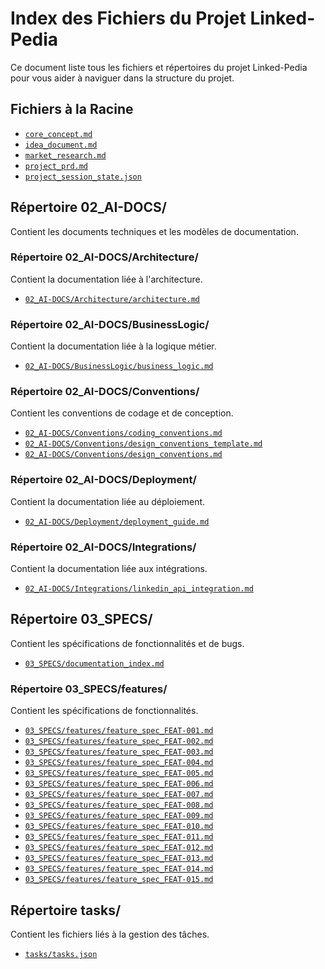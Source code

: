# Index des Fichiers du Projet Linked-Pedia

Ce document liste tous les fichiers et répertoires du projet Linked-Pedia pour vous aider à naviguer dans la structure du projet.

## Fichiers à la Racine

- [`core_concept.md`](core_concept.md)
- [`idea_document.md`](idea_document.md)
- [`market_research.md`](market_research.md)
- [`project_prd.md`](project_prd.md)
- [`project_session_state.json`](project_session_state.json)

## Répertoire 02_AI-DOCS/

Contient les documents techniques et les modèles de documentation.

### Répertoire 02_AI-DOCS/Architecture/

Contient la documentation liée à l'architecture.

- [`02_AI-DOCS/Architecture/architecture.md`](02_AI-DOCS/Architecture/architecture.md)

### Répertoire 02_AI-DOCS/BusinessLogic/

Contient la documentation liée à la logique métier.

- [`02_AI-DOCS/BusinessLogic/business_logic.md`](02_AI-DOCS/BusinessLogic/business_logic.md)

### Répertoire 02_AI-DOCS/Conventions/

Contient les conventions de codage et de conception.

- [`02_AI-DOCS/Conventions/coding_conventions.md`](02_AI-DOCS/Conventions/coding_conventions.md)
- [`02_AI-DOCS/Conventions/design_conventions_template.md`](02_AI-DOCS/Conventions/design_conventions_template.md)
- [`02_AI-DOCS/Conventions/design_conventions.md`](02_AI-DOCS/Conventions/design_conventions.md)

### Répertoire 02_AI-DOCS/Deployment/

Contient la documentation liée au déploiement.

- [`02_AI-DOCS/Deployment/deployment_guide.md`](02_AI-DOCS/Deployment/deployment_guide.md)

### Répertoire 02_AI-DOCS/Integrations/

Contient la documentation liée aux intégrations.

- [`02_AI-DOCS/Integrations/linkedin_api_integration.md`](02_AI-DOCS/Integrations/linkedin_api_integration.md)

## Répertoire 03_SPECS/

Contient les spécifications de fonctionnalités et de bugs.

- [`03_SPECS/documentation_index.md`](03_SPECS/documentation_index.md)

### Répertoire 03_SPECS/features/

Contient les spécifications de fonctionnalités.

- [`03_SPECS/features/feature_spec_FEAT-001.md`](03_SPECS/features/feature_spec_FEAT-001.md)
- [`03_SPECS/features/feature_spec_FEAT-002.md`](03_SPECS/features/feature_spec_FEAT-002.md)
- [`03_SPECS/features/feature_spec_FEAT-003.md`](03_SPECS/features/feature_spec_FEAT-003.md)
- [`03_SPECS/features/feature_spec_FEAT-004.md`](03_SPECS/features/feature_spec_FEAT-004.md)
- [`03_SPECS/features/feature_spec_FEAT-005.md`](03_SPECS/features/feature_spec_FEAT-005.md)
- [`03_SPECS/features/feature_spec_FEAT-006.md`](03_SPECS/features/feature_spec_FEAT-006.md)
- [`03_SPECS/features/feature_spec_FEAT-007.md`](03_SPECS/features/feature_spec_FEAT-007.md)
- [`03_SPECS/features/feature_spec_FEAT-008.md`](03_SPECS/features/feature_spec_FEAT-008.md)
- [`03_SPECS/features/feature_spec_FEAT-009.md`](03_SPECS/features/feature_spec_FEAT-009.md)
- [`03_SPECS/features/feature_spec_FEAT-010.md`](03_SPECS/features/feature_spec_FEAT-010.md)
- [`03_SPECS/features/feature_spec_FEAT-011.md`](03_SPECS/features/feature_spec_FEAT-011.md)
- [`03_SPECS/features/feature_spec_FEAT-012.md`](03_SPECS/features/feature_spec_FEAT-012.md)
- [`03_SPECS/features/feature_spec_FEAT-013.md`](03_SPECS/features/feature_spec_FEAT-013.md)
- [`03_SPECS/features/feature_spec_FEAT-014.md`](03_SPECS/features/feature_spec_FEAT-014.md)
- [`03_SPECS/features/feature_spec_FEAT-015.md`](03_SPECS/features/feature_spec_FEAT-015.md)

## Répertoire tasks/

Contient les fichiers liés à la gestion des tâches.

- [`tasks/tasks.json`](tasks/tasks.json)
